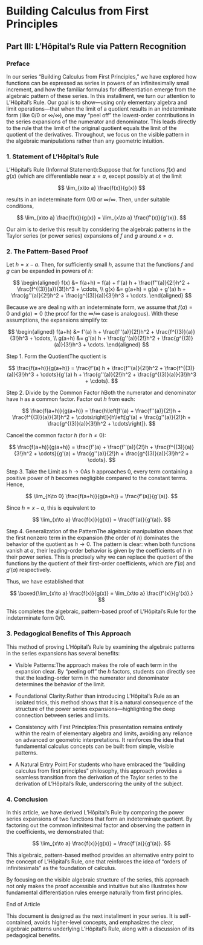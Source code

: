 # Building Calculus from First Principles

## Part III: L’Hôpital’s Rule via Pattern Recognition

### Preface

In our series “Building Calculus from First Principles,” we have explored how functions can be expressed as series in powers of an infinitesimally small increment, and how the familiar formulas for differentiation emerge from the algebraic pattern of these series. In this installment, we turn our attention to L’Hôpital’s Rule. Our goal is to show—using only elementary algebra and limit operations—that when the limit of a quotient results in an indeterminate form (like $0/0$ or $\infty/\infty$), one may “peel off” the lowest-order contributions in the series expansions of the numerator and denominator. This leads directly to the rule that the limit of the original quotient equals the limit of the quotient of the derivatives. Throughout, we focus on the visible pattern in the algebraic manipulations rather than any geometric intuition.

### 1. Statement of L’Hôpital’s Rule

L’Hôpital’s Rule (Informal Statement):Suppose that for functions $f(x)$ and $g(x)$ (which are differentiable near $x=a$, except possibly at $a$) the limit


$$
\lim_{x\to a} \frac{f(x)}{g(x)}
$$

results in an indeterminate form $0/0$ or $\infty/\infty$. Then, under suitable conditions,


$$
\lim_{x\to a} \frac{f(x)}{g(x)} = \lim_{x\to a} \frac{f'(x)}{g'(x)}.
$$

Our aim is to derive this result by considering the algebraic patterns in the Taylor series (or power series) expansions of $f$ and $g$ around $x=a$.

### 2. The Pattern-Based Proof

Let $h = x - a$. Then, for sufficiently small $h$, assume that the functions $f$ and $g$ can be expanded in powers of $h$:


$$
\begin{aligned}
f(x) &= f(a+h) = f(a) + f'(a) h + \frac{f''(a)}{2!}h^2 + \frac{f^{(3)}(a)}{3!}h^3 + \cdots, \\
g(x) &= g(a+h) = g(a) + g'(a) h + \frac{g''(a)}{2!}h^2 + \frac{g^{(3)}(a)}{3!}h^3 + \cdots.
\end{aligned}
$$

Because we are dealing with an indeterminate form, we assume that $f(a) = 0$ and $g(a) = 0$ (the proof for the $\infty/\infty$ case is analogous). With these assumptions, the expansions simplify to:


$$
\begin{aligned}
f(a+h) &= f'(a) h + \frac{f''(a)}{2!}h^2 + \frac{f^{(3)}(a)}{3!}h^3 + \cdots, \\
g(a+h) &= g'(a) h + \frac{g''(a)}{2!}h^2 + \frac{g^{(3)}(a)}{3!}h^3 + \cdots.
\end{aligned}
$$

Step 1. Form the QuotientThe quotient is


$$
\frac{f(a+h)}{g(a+h)} = \frac{f'(a) h + \frac{f''(a)}{2!}h^2 + \frac{f^{(3)}(a)}{3!}h^3 + \cdots}{g'(a) h + \frac{g''(a)}{2!}h^2 + \frac{g^{(3)}(a)}{3!}h^3 + \cdots}.
$$

Step 2. Divide by the Common Factor $h$Both the numerator and denominator have $h$ as a common factor. Factor out $h$ from each:


$$
\frac{f(a+h)}{g(a+h)} = \frac{h\left[f'(a) + \frac{f''(a)}{2!}h + \frac{f^{(3)}(a)}{3!}h^2 + \cdots\right]}{h\left[g'(a) + \frac{g''(a)}{2!}h + \frac{g^{(3)}(a)}{3!}h^2 + \cdots\right]}.
$$

Cancel the common factor $h$ (for $h\neq 0$):


$$
\frac{f(a+h)}{g(a+h)} = \frac{f'(a) + \frac{f''(a)}{2!}h + \frac{f^{(3)}(a)}{3!}h^2 + \cdots}{g'(a) + \frac{g''(a)}{2!}h + \frac{g^{(3)}(a)}{3!}h^2 + \cdots}.
$$

Step 3. Take the Limit as $h\to 0$As $h$ approaches $0$, every term containing a positive power of $h$ becomes negligible compared to the constant terms. Hence,


$$
\lim_{h\to 0} \frac{f(a+h)}{g(a+h)} = \frac{f'(a)}{g'(a)}.
$$

Since $h = x - a$, this is equivalent to


$$
\lim_{x\to a} \frac{f(x)}{g(x)} = \frac{f'(a)}{g'(a)}.
$$

Step 4. Generalization of the PatternThe algebraic manipulation shows that the first nonzero term in the expansion (the order of $h$) dominates the behavior of the quotient as $h \to 0$. The pattern is clear: when both functions vanish at $a$, their leading-order behavior is given by the coefficients of $h$ in their power series. This is precisely why we can replace the quotient of the functions by the quotient of their first-order coefficients, which are $f'(a)$ and $g'(a)$ respectively.

Thus, we have established that


$$
\boxed{\lim_{x\to a} \frac{f(x)}{g(x)} = \lim_{x\to a} \frac{f'(x)}{g'(x)}.}
$$

This completes the algebraic, pattern-based proof of L’Hôpital’s Rule for the indeterminate form $0/0$.

### 3. Pedagogical Benefits of This Approach

This method of proving L’Hôpital’s Rule by examining the algebraic patterns in the series expansions has several benefits:

- Visible Patterns:The approach makes the role of each term in the expansion clear. By “peeling off” the $h$ factors, students can directly see that the leading-order term in the numerator and denominator determines the behavior of the limit.


- Foundational Clarity:Rather than introducing L’Hôpital’s Rule as an isolated trick, this method shows that it is a natural consequence of the structure of the power series expansions—highlighting the deep connection between series and limits.


- Consistency with First Principles:This presentation remains entirely within the realm of elementary algebra and limits, avoiding any reliance on advanced or geometric interpretations. It reinforces the idea that fundamental calculus concepts can be built from simple, visible patterns.


- A Natural Entry Point:For students who have embraced the “building calculus from first principles” philosophy, this approach provides a seamless transition from the derivation of the Taylor series to the derivation of L’Hôpital’s Rule, underscoring the unity of the subject.



### 4. Conclusion

In this article, we have derived L’Hôpital’s Rule by comparing the power series expansions of two functions that form an indeterminate quotient. By factoring out the common infinitesimal factor and observing the pattern in the coefficients, we demonstrated that:


$$
\lim_{x\to a} \frac{f(x)}{g(x)} = \frac{f'(a)}{g'(a)}.
$$

This algebraic, pattern-based method provides an alternative entry point to the concept of L’Hôpital’s Rule, one that reinforces the idea of “orders of infinitesimals” as the foundation of calculus.

By focusing on the visible algebraic structure of the series, this approach not only makes the proof accessible and intuitive but also illustrates how fundamental differentiation rules emerge naturally from first principles.

End of Article

This document is designed as the next installment in your series. It is self-contained, avoids higher-level concepts, and emphasizes the clear, algebraic patterns underlying L’Hôpital’s Rule, along with a discussion of its pedagogical benefits.

